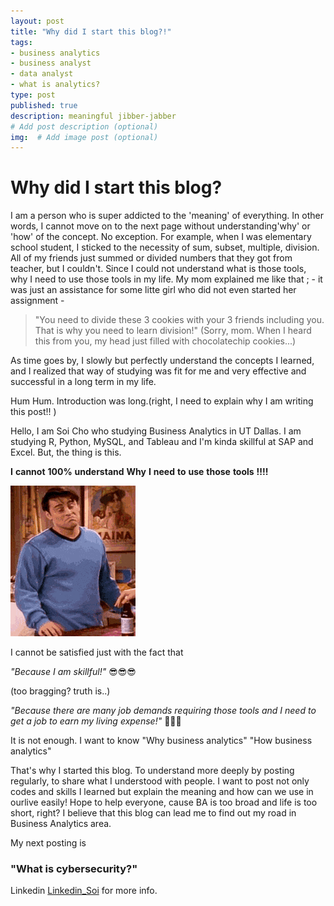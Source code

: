 ```yaml
---
layout: post
title: "Why did I start this blog?!"
tags:
- business analytics 
- business analyst
- data analyst
- what is analytics?
type: post
published: true
description: meaningful jibber-jabber
# Add post description (optional)
img:  # Add image post (optional)
---
```




# Why did I start this blog?

I am a person who is super addicted to the 'meaning' of everything. In other words, I cannot move on to the next page without understanding'why' or 'how' of the concept. No exception. 
For example, when I was elementary school student, I sticked to the necessity of sum, subset, multiple, division. 
All of my friends just summed or divided numbers that they got from teacher, but I couldn't. Since I could not understand what is those tools, why I need to use those tools in my life. 
My mom explained me like that ; - it was just an assistance for some litte girl who did not even started her assignment - 



>"You need to divide these 3 cookies with your 3 friends including you. 
>That is why you need to learn division!"
(Sorry, mom. When I heard this from you, my head just filled with chocolatechip cookies...) 



As time goes by, I slowly but perfectly understand the concepts I learned, and I realized that way of studying was fit for me and 
very effective and successful in a long term in my life. 

Hum Hum. Introduction was long.(right, I need to explain why I am writing this post!! ) 




Hello, I am Soi Cho who studying Business Analytics in UT Dallas. I am studying R, Python, MySQL, and Tableau and I'm kinda skillful at SAP and Excel. 
But, the thing is this. 


__I__
__cannot__ 
__100%__ 
__understand__ 
__Why__ 
__I__ 
__need__ 
__to__ 
__use__ 
__those__ 
__tools__ 
__!!!!__

<img src="/assets/img/IMG_0002.GIF" width="200" />







I cannot be satisfied just with the fact that 

_"Because I am skillful!"_
:sunglasses::sunglasses::sunglasses:


(too bragging? truth is..)


_"Because there are many job demands requiring those tools and I need to get a job to earn my living expense!"_
:money_mouth_face::money_mouth_face::money_mouth_face:



It is not enough.
I want to know 
"Why business analytics"
"How business analytics"



That's why I started this blog. To understand more deeply by posting regularly, to share what I understood with people.
I want to post not only codes and skills I learned but explain the meaning and how can we use in ourlive easily!
Hope to help everyone, cause BA is too broad and life is too short, right?
I believe that this blog can lead me to find out my road in Business Analytics area. 




My next posting is 

### "What is cybersecurity?"




Linkedin [Linkedin_Soi][Linkedin_Soi] for more info. 

[Linkedin_Soi]: https://www.linkedin.com/in/soicho/

